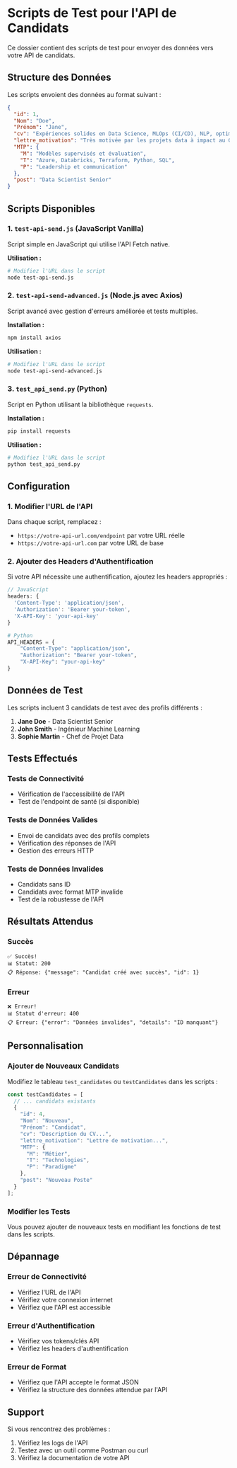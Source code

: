 # Scripts de Test pour l'API de Candidats

Ce dossier contient des scripts de test pour envoyer des données vers votre API de candidats.

## Structure des Données

Les scripts envoient des données au format suivant :

```json
{
  "id": 1,
  "Nom": "Doe",
  "Prénom": "Jane",
  "cv": "Expériences solides en Data Science, MLOps (CI/CD), NLP, optimisation de modèles. Azure, Databricks, Python, SQL.",
  "lettre_motivation": "Très motivée par les projets data à impact au Gabon, et l industrialisation ML.",
  "MTP": {
    "M": "Modèles supervisés et évaluation",
    "T": "Azure, Databricks, Terraform, Python, SQL",
    "P": "Leadership et communication"
  },
  "post": "Data Scientist Senior"
}
```

## Scripts Disponibles

### 1. `test-api-send.js` (JavaScript Vanilla)
Script simple en JavaScript qui utilise l'API Fetch native.

**Utilisation :**
```bash
# Modifiez l'URL dans le script
node test-api-send.js
```

### 2. `test-api-send-advanced.js` (Node.js avec Axios)
Script avancé avec gestion d'erreurs améliorée et tests multiples.

**Installation :**
```bash
npm install axios
```

**Utilisation :**
```bash
# Modifiez l'URL dans le script
node test-api-send-advanced.js
```

### 3. `test_api_send.py` (Python)
Script en Python utilisant la bibliothèque `requests`.

**Installation :**
```bash
pip install requests
```

**Utilisation :**
```bash
# Modifiez l'URL dans le script
python test_api_send.py
```

## Configuration

### 1. Modifier l'URL de l'API

Dans chaque script, remplacez :
- `https://votre-api-url.com/endpoint` par votre URL réelle
- `https://votre-api-url.com` par votre URL de base

### 2. Ajouter des Headers d'Authentification

Si votre API nécessite une authentification, ajoutez les headers appropriés :

```javascript
// JavaScript
headers: {
  'Content-Type': 'application/json',
  'Authorization': 'Bearer your-token',
  'X-API-Key': 'your-api-key'
}
```

```python
# Python
API_HEADERS = {
    "Content-Type": "application/json",
    "Authorization": "Bearer your-token",
    "X-API-Key": "your-api-key"
}
```

## Données de Test

Les scripts incluent 3 candidats de test avec des profils différents :

1. **Jane Doe** - Data Scientist Senior
2. **John Smith** - Ingénieur Machine Learning  
3. **Sophie Martin** - Chef de Projet Data

## Tests Effectués

### Tests de Connectivité
- Vérification de l'accessibilité de l'API
- Test de l'endpoint de santé (si disponible)

### Tests de Données Valides
- Envoi de candidats avec des profils complets
- Vérification des réponses de l'API
- Gestion des erreurs HTTP

### Tests de Données Invalides
- Candidats sans ID
- Candidats avec format MTP invalide
- Test de la robustesse de l'API

## Résultats Attendus

### Succès
```
✅ Succès!
📊 Statut: 200
📋 Réponse: {"message": "Candidat créé avec succès", "id": 1}
```

### Erreur
```
❌ Erreur!
📊 Statut d'erreur: 400
📋 Erreur: {"error": "Données invalides", "details": "ID manquant"}
```

## Personnalisation

### Ajouter de Nouveaux Candidats

Modifiez le tableau `test_candidates` ou `testCandidates` dans les scripts :

```javascript
const testCandidates = [
  // ... candidats existants
  {
    "id": 4,
    "Nom": "Nouveau",
    "Prénom": "Candidat",
    "cv": "Description du CV...",
    "lettre_motivation": "Lettre de motivation...",
    "MTP": {
      "M": "Métier",
      "T": "Technologies",
      "P": "Paradigme"
    },
    "post": "Nouveau Poste"
  }
];
```

### Modifier les Tests

Vous pouvez ajouter de nouveaux tests en modifiant les fonctions de test dans les scripts.

## Dépannage

### Erreur de Connectivité
- Vérifiez l'URL de l'API
- Vérifiez votre connexion internet
- Vérifiez que l'API est accessible

### Erreur d'Authentification
- Vérifiez vos tokens/clés API
- Vérifiez les headers d'authentification

### Erreur de Format
- Vérifiez que l'API accepte le format JSON
- Vérifiez la structure des données attendue par l'API

## Support

Si vous rencontrez des problèmes :
1. Vérifiez les logs de l'API
2. Testez avec un outil comme Postman ou curl
3. Vérifiez la documentation de votre API
